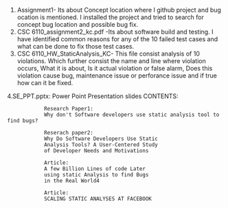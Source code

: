 1. Assignment1- Its about Concept location where I github project and bug ocation is mentioned. I installed the project and tried to search for concept bug location and possible bug fix.
2. CSC 6110_assignment2_kc.pdf -Its about software build and testing. I have identified common reasons for any of the 10 failed test cases and what can be done to fix those test cases.
3. CSC 6110_HW_StaticAnalysis_KC- This file consist analysis of 10 violations. 
                                  Which further consist the name and line where violation occurs,
                                  What it is about,
                                  Is it actual violation or false alarm,
                                  Does this violation cause bug, maintenance issue or perforance issue and
                                  if true how can it be fixed.

 4.SE_PPT.pptx: Power Point Presentation slides
                CONTENTS:
                
                Research Paper1:
                Why don't Software developers use static analysis tool to find bugs?
                
                Reserach paper2:
                Why Do Software Developers Use Static
                Analysis Tools? A User-Centered Study
                of Developer Needs and Motivations
                
                Article:
                A few Billion Lines of code Later 
                using static Analysis to find Bugs 
                in the Real World4
                
                Article:
                SCALING STATIC ANALYSES AT FACEBOOK

